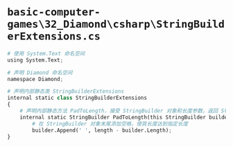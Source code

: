 # `basic-computer-games\32_Diamond\csharp\StringBuilderExtensions.cs`

```py
# 使用 System.Text 命名空间
using System.Text;

# 声明 Diamond 命名空间
namespace Diamond;

# 声明内部静态类 StringBuilderExtensions
internal static class StringBuilderExtensions
{
    # 声明内部静态方法 PadToLength，接受 StringBuilder 对象和长度参数，返回 StringBuilder 对象
    internal static StringBuilder PadToLength(this StringBuilder builder, int length) => 
        # 在 StringBuilder 对象末尾添加空格，使其长度达到指定长度
        builder.Append(' ', length - builder.Length);
}
```